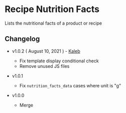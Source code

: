 # Recipe Nutrition Facts

Lists the nutritional facts of a product or recipe

## Changelog

- v1.0.2 ( August 10, 2021 ) - [Kaleb](mailto:kaleb@flowpress.com)
	- Fix template display conditional check
	- Remove unused JS files

- v1.0.1
	- Fix `nutrition_facts_data` cases where unit is "g"

- v1.0.0 
	- Merge

